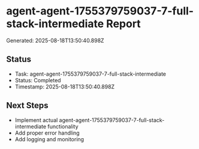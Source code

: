 # agent-agent-1755379759037-7-full-stack-intermediate Report

Generated: 2025-08-18T13:50:40.898Z

## Status
- Task: agent-agent-1755379759037-7-full-stack-intermediate
- Status: Completed
- Timestamp: 2025-08-18T13:50:40.898Z

## Next Steps
- Implement actual agent-agent-1755379759037-7-full-stack-intermediate functionality
- Add proper error handling
- Add logging and monitoring
